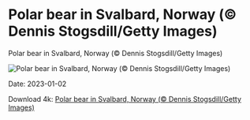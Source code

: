 # Polar bear in Svalbard, Norway (© Dennis Stogsdill/Getty Images)

Polar bear in Svalbard, Norway (© Dennis Stogsdill/Getty Images)

![Polar bear in Svalbard, Norway (© Dennis Stogsdill/Getty Images)](https://bing.com/th?id=OHR.NorwayNYD_EN-US3880728634_UHD.jpg&w=1024&h=576)

Date: 2023-01-02

Download 4k: [Polar bear in Svalbard, Norway (© Dennis Stogsdill/Getty Images)](https://bing.com/th?id=OHR.NorwayNYD_EN-US3880728634_UHD.jpg)


